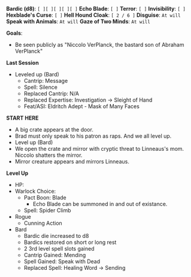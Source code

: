 **Bardic (d8)**: `[ ][ ][ ][ ][ ]`
**Echo Blade**: `[ ]`
**Terror**: `[ ]`
**Invisibility**: `[ ]`
**Hexblade's Curse**: `[ ]`
**Hell Hound Cloak**: `[ 2 / 6 ]`
**Disguise**: `At will`
**Speak with Animals**: `At will`
**Gaze of Two Minds**: `At will`

**Goals**:
- Be seen publicly as "Niccolo VerPlanck, the bastard son of Abraham VerPlanck"

**Last Session**
- Leveled up (Bard)
	- Cantrip: Message
	- Spell: Silence
	- Replaced Cantrip: N/A
	- Replaced Expertise: Investigation -> Sleight of Hand
	- Feat/ASI: Eldritch Adept - Mask of Many Faces

**START HERE**
- A big crate appears at the door.
- Brad must only speak to his patron as raps. And we all level up.
- Level up (Bard)
- We open the crate and mirror with cryptic threat to Linneaus's mom. Niccolo shatters the mirror.
- Mirror creature appears and mirrors Linneaus.

**Level Up**
- HP:
- Warlock Choice:
	- Pact Boon: Blade
		- Echo Blade can be summoned in and out of existance.
	- Spell: Spider Climb
- Rogue
	- Cunning Action
- Bard
	- Bardic die increased to d8
	- Bardics restored on short or long rest
	- 2 3rd level spell slots gained
	- Cantrip Gained: Mending
	- Spell Gained: Speak with Dead
	- Replaced Spell: Healing Word -> Sending
